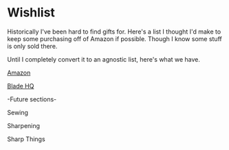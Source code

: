 # Wishlist

Historically I've been hard to find gifts for. Here's a list I thought I'd make to keep some purchasing off of Amazon if possible. Though I know some stuff is only sold there.

Until I completely convert it to an agnostic list, here's what we have.

[Amazon](https://www.amazon.com/hz/wishlist/ls/2S28WPVUQTF2N?ref_=wl_share)

[Blade HQ](https://www.bladehq.com/user_list/public/eee9dd41f34a67ad18dd364dc2c3e6a4)


-Future sections-

Sewing

Sharpening

Sharp Things